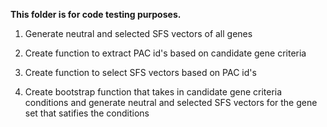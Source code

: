 **This folder is for code testing purposes.**

1. Generate neutral and selected SFS vectors of all genes

2. Create function to extract PAC id's based on candidate gene criteria

3. Create function to select SFS vectors based on PAC id's 

4. Create bootstrap function that takes in candidate gene criteria conditions and generate neutral and selected SFS vectors for the gene set that satifies the conditions